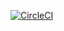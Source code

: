 [![CircleCI](https://circleci.com/gh/car-cas/lab08.svg?style=svg)](https://circleci.com/gh/car-cas/lab08)

